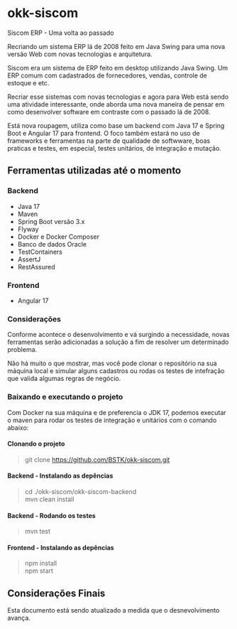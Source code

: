 # okk-siscom
Siscom ERP - Uma volta ao passado

Recriando um sistema ERP lá de 2008 feito em Java Swing para uma nova versão Web com novas tecnologias e arquitetura.

Siscom era um sistema de ERP feito em desktop utilizando Java Swing. Um ERP comum com cadastrados de fornecedores, vendas, controle de estoque e etc.

Recriar esse sistemas com novas tecnologias e agora para Web está sendo uma atividade interessante, onde aborda uma nova maneira de pensar em como desenvolver software em contraste com o passado lá de 2008.

Está nova roupagem, utiliza como base um backend com Java 17 e Spring Boot e Angular 17 para frontend.
O foco também estará no uso de frameworks e ferramentas na parte de qualidade de softwware, boas praticas e testes, em especial, testes unitários, de integração e mutação.

## Ferramentas utilizadas até o momento

### Backend
- Java 17
- Maven
- Spring Boot versão 3.x
- Flyway
- Docker e Docker Composer
- Banco de dados Oracle
- TestContainers
- AssertJ
- RestAssured

### Frontend
- Angular 17

### Considerações
Conforme acontece o desenvolvimento e vá surgindo a necessidade, novas ferramentas serão adicionadas a solução a fim de resolver um determinado problema.

Não há muito o que mostrar, mas você pode clonar o repositório na sua máquina local e simular alguns cadastros ou rodas os testes de intefração que valida algumas regras de negócio.

### Baixando e executando o projeto

Com Docker na sua máquina e de preferencia o JDK 17, podemos executar o maven para rodar os testes de integração e unitários com o comando abaixo:

#### Clonando o projeto
> git clone https://github.com/BSTK/okk-siscom.git

#### Backend - Instalando as depências
> cd ./okk-siscom/okk-siscom-backend \
> mvn clean install

#### Backend - Rodando os testes
> mvn test

#### Frontend - Instalando as depências
> npm install \
> npm start


## Considerações Finais

Esta documento está sendo atualizado a medida que o desnevolvimento avança.
